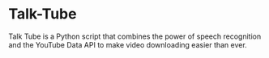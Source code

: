 # Talk-Tube
Talk Tube is a Python script that combines the power of speech recognition and the YouTube Data API to make video downloading easier than ever. 
